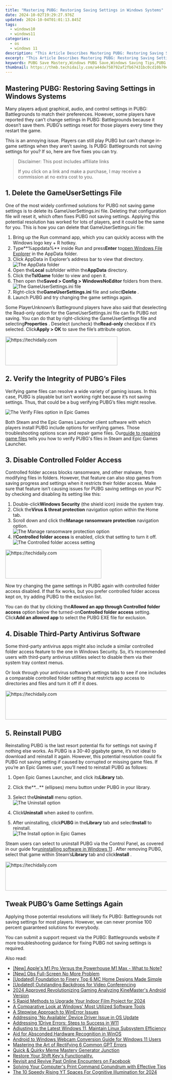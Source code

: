 ```yaml
---
title: "Mastering PUBG: Restoring Saving Settings in Windows Systems"
date: 2024-10-02T19:29:27.976Z
updated: 2024-10-04T01:01:13.845Z
tags:
  - windows10
  - windows11
categories:
  - os
  - windows 11
description: "This Article Describes Mastering PUBG: Restoring Saving Settings in Windows Systems"
excerpt: "This Article Describes Mastering PUBG: Restoring Saving Settings in Windows Systems"
keywords: PUBG Save Mastery,Windows PUBG Save,Windows Saving Tips,PUBG Settings Guide,Restore PUBG Windows,Safe PUBG Windows,Optimize PUBG Play
thumbnail: https://thmb.techidaily.com/a44de758792af2fb67431bc0cd10b70e0176e5a8a3e2c53a5711bc4054272247.jpg
---
```


## Mastering PUBG: Restoring Saving Settings in Windows Systems

 Many players adjust graphical, audio, and control settings in PUBG: Battlegrounds to match their preferences. However, some players have reported they can’t change settings in PUBG: Battlegrounds because it doesn’t save them. PUBG’s settings reset for those players every time they restart the game.

 This is an annoying issue. Players can still play PUBG but can’t change in-game settings when they aren’t saving. Is PUBG: Battlegrounds not saving settings for you? If so, here are five fixes you can try.

>  Disclaimer: This post includes affiliate links
>
>  If you click on a link and make a purchase, I may receive a commission at no extra cost to you.
>

## 1\. Delete the GameUserSettings File

 One of the most widely confirmed solutions for PUBG not saving game settings is to delete its GameUserSettings.ini file. Deleting that configuration file will reset it, which often fixes PUBG not saving settings. Applying this potential resolution has worked for lots of players, and it could be the same for you. This is how you can delete that GameUserSettings.ini file:

1. Bring up the Run command app, which you can quickly access with the Windows logo key + R hotkey.
2. Type**%appdata%** inside Run and press**Enter** to[open Windows File Explorer](https://www.makeuseof.com/windows-open-file-explorer/) in the AppData folder.
3. Click AppData in Explorer’s address bar to view that directory.  
![The AppData folder](https://static1.makeuseofimages.com/wordpress/wp-content/uploads/2023/02/appdata-folder.jpg)
4. Open the**Local** subfolder within the**AppData** directory.
5. Click the**TslGame** folder to view and open it.
6. Then open the**Saved > Config > WindowsNoEditor** folders from there.  
![The GameUserSettings.ini file](https://static1.makeuseofimages.com/wordpress/wp-content/uploads/2023/02/gameusersettings-ini-file.jpg)
7. Right-click the**GameUserSettings.ini** file and select**Delete** .
8. Launch PUBG and try changing the game settings again.

 Some PlayerUnknown’s Battleground players have also said that deselecting the Read-only option for the GameUserSettings.ini file can fix PUBG not saving. You can do that by right-clicking the GameUserSettings file and selecting**Properties** . Deselect (uncheck) the**Read-only** checkbox if it’s selected. Click**Apply > OK** to save the file’s attribute option.

<!-- affiliate ads begin -->
<a href="https://unicoeye.pxf.io/c/5597632/2148771/18498" target="_top" id="2148771">
  <img src="//a.impactradius-go.com/display-ad/18498-2148771" border="0" alt="https://techidaily.com" width="350" height="90"/>
</a>
<img height="0" width="0" src="https://unicoeye.pxf.io/i/5597632/2148771/18498" style="position:absolute;visibility:hidden;" border="0" />
<!-- affiliate ads end -->

## 2\. Verify the Integrity of PUBG’s Files

 Verifying game files can resolve a wide variety of gaming issues. In this case, PUBG is playable but isn’t working right because it’s not saving settings. Thus, that could be a bug verifying PUBG’s files might resolve.

![The Verify Files option in Epic Games](https://static1.makeuseofimages.com/wordpress/wp-content/uploads/2023/02/verify-files-option.jpg)

 Both Steam and the Epic Games Launcher client software with which players install PUBG include options for verifying games. Those troubleshooting options scan and repair game files. Our[guide to repairing game files](https://www.makeuseof.com/how-to-verify-game-file-integrity-different-launchers/) tells you how to verify PUBG's files in Steam and Epic Games Launcher.

## 3\. Disable Controlled Folder Access

 Controlled folder access blocks ransomware, and other malware, from modifying files in folders. However, that feature can also stop games from saving progress and settings when it restricts their folder access. Make sure that feature isn’t causing issues for PUBG saving settings on your PC by checking and disabling its setting like this:

1. Double-click**Windows Security** (the shield icon) inside the system tray.
2. Click the**Virus & threat protection** navigation option within the Home tab.
3. Scroll down and click the**Manage ransomware protection** navigation option.  
![The Manage ransomware protection option](https://static1.makeuseofimages.com/wordpress/wp-content/uploads/2023/02/manage-ransomware-protection-option.jpg)
4. If**Controlled folder access** is enabled, click that setting to turn it off.  
![The Controlled folder access setting](https://static1.makeuseofimages.com/wordpress/wp-content/uploads/2023/02/controlled-folder-access2.jpg)

<!-- affiliate ads begin -->
<a href="https://aligracehair.sjv.io/c/5597632/1972693/19272" target="_top" id="1972693">
  <img src="//a.impactradius-go.com/display-ad/19272-1972693" border="0" alt="https://techidaily.com" width="300" height="90"/>
</a>
<img height="0" width="0" src="https://aligracehair.sjv.io/i/5597632/1972693/19272" style="position:absolute;visibility:hidden;" border="0" />
<!-- affiliate ads end -->

 Now try changing the game settings in PUBG again with controlled folder access disabled. If that fix works, but you prefer controlled folder access kept on, try adding PUBG to the exclusion list.

 You can do that by clicking the**Allowed an app through Controlled folder access** option below the turned-on**Controlled folder access** setting. Click**Add an allowed app** to select the PUBG EXE file for exclusion.

## 4\. Disable Third-Party Antivirus Software

 Some third-party antivirus apps might also include a similar controlled folder access feature to the one in Windows Security. So, it’s recommended users with third-party antivirus utilities select to disable them via their system tray context menus.

 Or look through your antivirus software’s settings tabs to see if one includes a comparable controlled folder setting that restricts app access to directories and files and turn it off if it does.

<!-- affiliate ads begin -->
<a href="https://ephamedtechinc.pxf.io/c/5597632/2130529/26400" target="_top" id="2130529">
  <img src="//a.impactradius-go.com/display-ad/26400-2130529" border="0" alt="https://techidaily.com" width="728" height="90"/>
</a>
<img height="0" width="0" src="https://ephamedtechinc.pxf.io/i/5597632/2130529/26400" style="position:absolute;visibility:hidden;" border="0" />
<!-- affiliate ads end -->

## 5\. Reinstall PUBG

 Reinstalling PUBG is the last resort potential fix for settings not saving if nothing else works. As PUBG is a 30-40 gigabyte game, it’s not ideal to download and reinstall it again. However, this potential resolution could fix PUBG not saving setting if caused by corrupted or missing game files. If you’re an Epic Games user, you’ll need to reinstall PUBG as follows:

1. Open Epic Games Launcher, and click its**Library** tab.
2. Click the**…** (ellipses) menu button under PUBG in your library.
3. Select the**Uninstall** menu option.  
![The Uninstall option](https://static1.makeuseofimages.com/wordpress/wp-content/uploads/2023/02/uninstall-option3.jpg)
4. Click**Uninstall** when asked to confirm.

5. After uninstalling, click**PUBG** in the**Library** tab and select**Install** to reinstall.  
![The Install option in Epic Games](https://static1.makeuseofimages.com/wordpress/wp-content/uploads/2023/02/choose-install-location.jpg)

 Steam users can select to uninstall PUBG via the Control Panel, as covered in our guide for[uninstalling software in Windows 11](https://www.makeuseof.com/windows-11-different-ways-to-uninstall-software/) . After removing PUBG, select that game within Steam’s**Library** tab and click**Install** .

<!-- affiliate ads begin -->
<a href="https://aligracehair.sjv.io/c/5597632/1868575/19272" target="_top" id="1868575">
  <img src="//a.impactradius-go.com/display-ad/19272-1868575" border="0" alt="https://techidaily.com" width="728" height="90"/>
</a>
<img height="0" width="0" src="https://aligracehair.sjv.io/i/5597632/1868575/19272" style="position:absolute;visibility:hidden;" border="0" />
<!-- affiliate ads end -->

## Tweak PUBG’s Game Settings Again

 Applying those potential resolutions will likely fix PUBG: Battlegrounds not saving settings for most players. However, we can never promise 100 percent guaranteed solutions for everybody.

 You can submit a support request via the PUBG: Battlegrounds website if more troubleshooting guidance for fixing PUBG not saving settings is required.

<ins class="adsbygoogle"
     style="display:block"
     data-ad-format="autorelaxed"
     data-ad-client="ca-pub-7571918770474297"
     data-ad-slot="1223367746"></ins>

<ins class="adsbygoogle"
     style="display:block"
     data-ad-client="ca-pub-7571918770474297"
     data-ad-slot="8358498916"
     data-ad-format="auto"
     data-full-width-responsive="true"></ins>

<span class="atpl-alsoreadstyle">Also read:</span>
<div><ul>
<li><a href="https://article-posts.techidaily.com/new-apples-m1-pro-versus-the-powerhouse-m1-max-what-to-note/"><u>[New] Apple's M1 Pro Versus the Powerhouse M1 Max - What to Note?</u></a></li>
<li><a href="https://video-capture.techidaily.com/new-obs-full-screen-no-more-problem/"><u>[New] Obs Full-Screen No More Problem</u></a></li>
<li><a href="https://screen-capture.techidaily.com/updated-foundation-to-finery-top-6-mc-home-designs-made-simple/"><u>[Updated] Foundation to Finery Top 6 MC Home Designs Made Simple</u></a></li>
<li><a href="https://article-tips.techidaily.com/updated-outstanding-backdrops-for-video-conferencing/"><u>[Updated] Outstanding Backdrops for Video Conferencing</u></a></li>
<li><a href="https://article-knowledge.techidaily.com/2024-approved-revolutionizing-gaming-analyzing-kinemasters-android-version/"><u>2024 Approved Revolutionizing Gaming Analyzing KineMaster's Android Version</u></a></li>
<li><a href="https://extra-information.techidaily.com/5-rapid-methods-to-upgrade-your-indoor-film-project-for-2024/"><u>5 Rapid Methods to Upgrade Your Indoor Film Project for 2024</u></a></li>
<li><a href="https://win11-tips.techidaily.com/a-comparative-look-at-windows-most-utilized-software-tools/"><u>A Comparative Look at Windows' Most Utilized Software Tools</u></a></li>
<li><a href="https://win11-tips.techidaily.com/a-stepwise-approach-to-winerror-issues/"><u>A Stepwise Approach to WinError Issues</u></a></li>
<li><a href="https://win11-tips.techidaily.com/addressing-no-available-device-driver-issue-in-os-update/"><u>Addressing 'No Available' Device Driver Issue in OS Update</u></a></li>
<li><a href="https://win11-tips.techidaily.com/addressing-1drive-errors-steps-to-success-in-w11/"><u>Addressing 1Drive Errors: Steps to Success in W11</u></a></li>
<li><a href="https://win11-tips.techidaily.com/adjusting-to-the-latest-windows-11-maintain-linux-subsystem-efficiency/"><u>Adjusting to the Latest Windows 11, Maintain Linux Subsystem Efficiency</u></a></li>
<li><a href="https://win11-tips.techidaily.com/aid-for-absconded-hardware-recognition-in-winos/"><u>Aid for Absconded Hardware Recognition in WinOS</u></a></li>
<li><a href="https://win11-tips.techidaily.com/android-to-windows-webcam-conversion-guide-for-windows-11-users/"><u>Android to Windows Webcam Conversion Guide for Windows 11 Users</u></a></li>
<li><a href="https://tech-revival.techidaily.com/mastering-the-art-of-rectifying-6-common-gpt-errors/"><u>Mastering the Art of Rectifying 6 Common GPT Errors</u></a></li>
<li><a href="https://extra-lessons.techidaily.com/quick-and-quirky-meme-mastery-generator-junction/"><u>Quick & Quirky Meme Mastery Generator Junction</u></a></li>
<li><a href="https://win11-tips.techidaily.com/1719296093582-restore-your-shift-keys-functionality/"><u>Restore Your Shift Key's Functionality.</u></a></li>
<li><a href="https://facebook.techidaily.com/revisit-and-revive-past-online-encounters-on-facebook/"><u>Revisit and Revive Past Online Encounters on Facebook</u></a></li>
<li><a href="https://win11-tips.techidaily.com/1719363489312-solving-your-computers-print-command-conundrum-with-effective-tips/"><u>Solving Your Computer's Print Command Conundrum with Effective Tips</u></a></li>
<li><a href="https://youtube-web.techidaily.com/0-speedy-rising-yt-spaces-for-cognitive-illumination-for-2024/"><u>The 10 Speedy Rising YT Spaces For Cognitive Illumination for 2024</u></a></li>
</ul></div>

